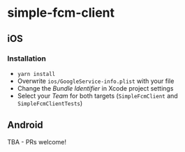# simple-fcm-client

## iOS

### Installation

- `yarn install`
- Overwrite `ios/GoogleService-info.plist` with your file
- Change the _Bundle Identifier_ in Xcode project settings
- Select your _Team_ for both targets (`SimpleFcmClient` and `SimpleFcmClientTests`)

## Android

TBA - PRs welcome!
